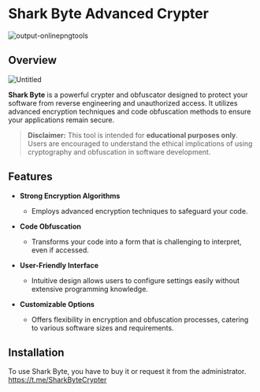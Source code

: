 # Shark Byte Advanced Crypter

![output-onlinepngtools](https://github.com/user-attachments/assets/a94c7fb1-dbc7-4ecd-9ce8-e3573f2345e9)


## Overview

![Untitled](https://github.com/user-attachments/assets/01519a28-878a-4343-a121-0714dad9065c)


**Shark Byte** is a powerful crypter and obfuscator designed to protect your software from reverse engineering and unauthorized access. It utilizes advanced encryption techniques and code obfuscation methods to ensure your applications remain secure.

> **Disclaimer:** This tool is intended for **educational purposes only**. Users are encouraged to understand the ethical implications of using cryptography and obfuscation in software development.

## Features

- **Strong Encryption Algorithms**
  - Employs advanced encryption techniques to safeguard your code.
  
- **Code Obfuscation**
  - Transforms your code into a form that is challenging to interpret, even if accessed.

- **User-Friendly Interface**
  - Intuitive design allows users to configure settings easily without extensive programming knowledge.

- **Customizable Options**
  - Offers flexibility in encryption and obfuscation processes, catering to various software sizes and requirements.

## Installation

To use Shark Byte, you have to buy it or request it from the administrator.
https://t.me/SharkByteCrypter
